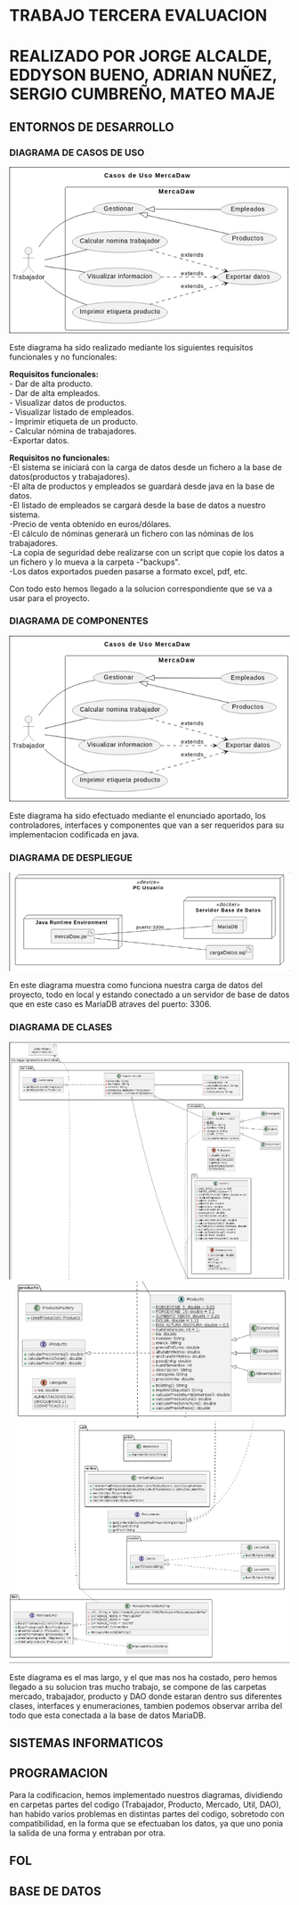 # TRABAJO TERCERA EVALUACION
# REALIZADO POR JORGE ALCALDE, EDDYSON BUENO, ADRIAN NUÑEZ, SERGIO CUMBREÑO, MATEO MAJE

## ENTORNOS DE DESARROLLO
### DIAGRAMA DE CASOS DE USO
![DIAGRAMA DE CASOS DE USO](imagenes/DiagramaDeCasosDeUsos.png)

Este diagrama ha sido realizado mediante los siguientes requisitos funcionales y no funcionales:

<b>Requisitos funcionales:</b>   
    - Dar de alta producto.  
    - Dar de alta empleados.  
    - Visualizar datos de productos.  
    - Visualizar listado de empleados.  
    - Imprimir etiqueta de un producto.  
    - Calcular nómina de trabajadores.  
    -Exportar datos.   

<b>Requisitos no funcionales:</b>  
    -El sistema se iniciará con la carga de datos desde un fichero a la base de datos(productos y trabajadores).  
    -El alta de productos y empleados se guardará desde java en la base de datos.  
    -El listado de empleados se cargará desde la base de datos a nuestro sistema.  
    -Precio de venta obtenido en euros/dólares.  
    -El cálculo de nóminas generará un fichero con las nóminas de los trabajadores.  
    -La copia de seguridad debe realizarse con un script que copie los datos a un fichero y lo mueva a la carpeta    -"backups".  
    -Los datos exportados pueden pasarse a formato excel, pdf, etc.  

Con todo esto hemos llegado a la solucion correspondiente que se va a usar para el proyecto.


### DIAGRAMA DE COMPONENTES
![DIAGRAMA DE COMPONENTES](imagenes/DiagramaDeCasosDeUsos.png)

Este diagrama ha sido efectuado mediante el enunciado aportado, los controladores, interfaces y componentes que van a ser requeridos para su implementacion codificada en java.


### DIAGRAMA DE DESPLIEGUE  
![DIAGRAMA DE DESPLIEGUE](imagenes/DiagramaDeDespliegue.png)

En este diagrama muestra como funciona nuestra carga de datos del proyecto, todo en local y estando conectado a un servidor de base de datos que en este caso es MariaDB atraves del puerto: 3306.
### DIAGRAMA DE CLASES
![DIAGRAMA DE CLASES MERCADO Y TRABAJADOR](imagenes/DiagramaDeClasesMercadoYTrabajador.png)  
![DIAGRAMA DE CLASES PRODUCTO](imagenes/DiagramaDeClasesProducto.png)  
![DIAGRAMA DE CLASES DAO Y UTIL](imagenes/DiagramaDeClasesDaoYUtil.png)  

Este diagrama es el mas largo, y el que mas nos ha costado, pero hemos llegado a su solucion tras mucho trabajo, se compone de las carpetas mercado, trabajador, producto y DAO donde estaran dentro sus diferentes clases, interfaces y enumeraciones, tambien podemos observar arriba del todo que esta conectada a la base de datos MariaDB.  

## SISTEMAS INFORMATICOS



## PROGRAMACION

Para la codificacion, hemos implementado nuestros diagramas, dividiendo en carpetas partes del codigo (Trabajador, Producto, Mercado, Util, DAO), han habido varios problemas en distintas partes del codigo, sobretodo con compatibilidad, en la forma que se efectuaban los datos, ya que uno ponia la salida de una forma y entraban por otra.
## FOL
## BASE DE DATOS

